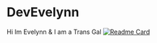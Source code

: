 # DevEvelynn
 Hi Im Evelynn & I am a Trans Gal
[![Readme Card](https://github-readme-stats.vercel.app/api/pin?username=DevEvelynn&repo=DevEvelynn1)](https://github.com/DevEvelynn/DevEvelynn1)
